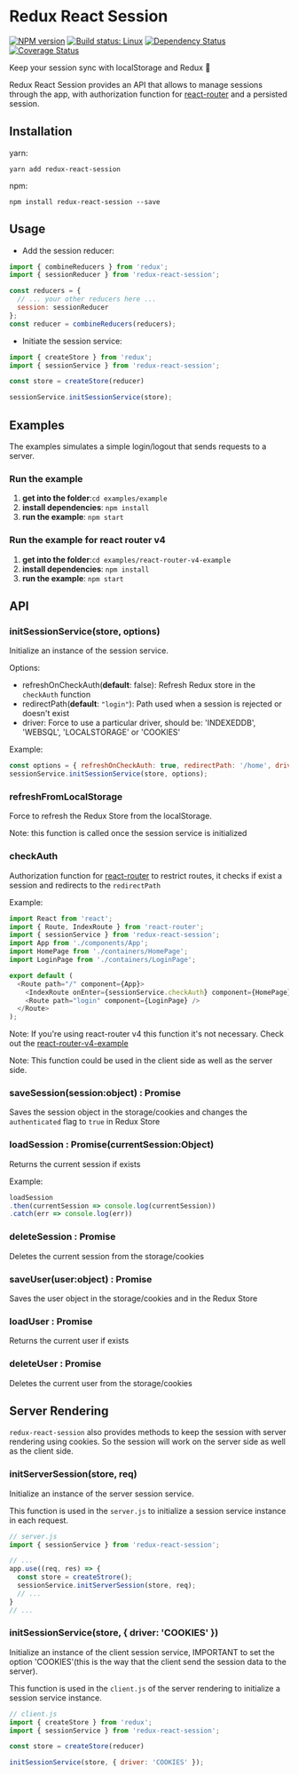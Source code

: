 # Redux React Session

[![NPM version](https://img.shields.io/npm/v/redux-react-session.svg?style=flat)](https://npmjs.org/package/redux-react-session)
[![Build status: Linux](https://img.shields.io/travis/bernabe9/redux-react-session.svg?style=flat)](https://travis-ci.org/bernabe9/redux-react-session)
[![Dependency Status](https://img.shields.io/david/bernabe9/redux-react-session.svg)](https://david-dm.org/bernabe9/redux-react-session)
[![Coverage Status](https://img.shields.io/coveralls/bernabe9/redux-react-session.svg)](https://coveralls.io/github/bernabe9/redux-react-session?branch=master)

Keep your session sync with localStorage and Redux :key:

Redux React Session provides an API that allows to manage sessions through the app, with authorization function for [react-router](https://github.com/ReactTraining/react-router) and a persisted session.

## Installation
yarn:

`yarn add redux-react-session`

npm:

`npm install redux-react-session --save`

## Usage

- Add the session reducer:
```javascript
import { combineReducers } from 'redux';
import { sessionReducer } from 'redux-react-session';

const reducers = {
  // ... your other reducers here ...
  session: sessionReducer
};
const reducer = combineReducers(reducers);
```
- Initiate the session service:
```javascript
import { createStore } from 'redux';
import { sessionService } from 'redux-react-session';

const store = createStore(reducer)

sessionService.initSessionService(store);
```
## Examples
The examples simulates a simple login/logout that sends requests to a server.

### Run the example
1. **get into the folder**:`cd examples/example`
2. **install dependencies**: `npm install`
3. **run the example**: `npm start`

### Run the example for react router v4
1. **get into the folder**:`cd examples/react-router-v4-example`
2. **install dependencies**: `npm install`
3. **run the example**: `npm start`


## API

### initSessionService(store, options)
Initialize an instance of the session service.

Options:
- refreshOnCheckAuth(**default**: false): Refresh Redux store in the `checkAuth` function
- redirectPath(**default**: `"login"`): Path used when a session is rejected or doesn't exist
- driver: Force to use a particular driver, should be: 'INDEXEDDB', 'WEBSQL', 'LOCALSTORAGE' or 'COOKIES'

Example:
```javascript
const options = { refreshOnCheckAuth: true, redirectPath: '/home', driver: 'COOKIES' };
sessionService.initSessionService(store, options);
```

### refreshFromLocalStorage
Force to refresh the Redux Store from the localStorage.

Note: this function is called once the session service is initialized

### checkAuth
Authorization function for [react-router](https://github.com/ReactTraining/react-router) to restrict routes, it checks if exist a session and redirects to the `redirectPath`

Example:
```javascript
import React from 'react';
import { Route, IndexRoute } from 'react-router';
import { sessionService } from 'redux-react-session';
import App from './components/App';
import HomePage from './containers/HomePage';
import LoginPage from './containers/LoginPage';

export default (
  <Route path="/" component={App}>
    <IndexRoute onEnter={sessionService.checkAuth} component={HomePage} />
    <Route path="login" component={LoginPage} />
  </Route>
);
```

Note: If you're using react-router v4 this function it's not necessary. Check out the [react-router-v4-example](https://github.com/bernabe9/redux-react-session/tree/master/examples/react-router-v4-example)

Note: This function could be used in the client side as well as the server side.

### saveSession(session:object) : Promise
Saves the session object in the storage/cookies and changes the `authenticated` flag to `true` in Redux Store

### loadSession : Promise(currentSession:Object)
Returns the current session if exists

Example:
```javascript
loadSession
.then(currentSession => console.log(currentSession))
.catch(err => console.log(err))
```

### deleteSession : Promise
Deletes the current session from the storage/cookies

### saveUser(user:object) : Promise
Saves the user object in the storage/cookies and in the Redux Store

### loadUser : Promise
Returns the current user if exists

### deleteUser : Promise
Deletes the current user from the storage/cookies

## Server Rendering
`redux-react-session` also provides methods to keep the session with server rendering using cookies. So the session will work on the server side as well as the client side.

### initServerSession(store, req)
Initialize an instance of the server session service.

This function is used in the `server.js` to initialize a session service instance in each request.
```javascript
// server.js
import { sessionService } from 'redux-react-session';

// ...
app.use((req, res) => {
  const store = createStrore();
  sessionService.initServerSession(store, req);
  // ...
}
// ...
```

### initSessionService(store, { driver: 'COOKIES' })
Initialize an instance of the client session service, IMPORTANT to set the option 'COOKIES'(this is the way that the client send the session data to the server).

This function is used in the `client.js` of the server rendering to initialize a session service instance.
```javascript
// client.js
import { createStore } from 'redux';
import { sessionService } from 'redux-react-session';

const store = createStore(reducer)

initSessionService(store, { driver: 'COOKIES' });
```
